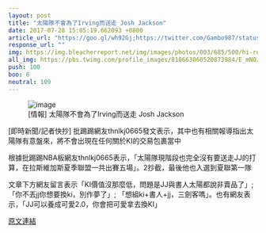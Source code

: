 ```yaml
---
layout: post
title: "太陽隊不會為了Irving而送走 Josh Jackson"
date: 2017-07-28 15:05:19.662093 +0800
article_url: "https://goo.gl/wh92Gj;https://twitter.com/Gambo987/status/889955685873598465;https://twitter.com/ramonashelburne/status/889997600052584448"
response_url: ""
img: https://img.bleacherreport.net/img/images/photos/003/685/500/hi-res-3921e0f651d8c56a38290ee5946299a5_crop_exact.jpg?w=1200&h=1200&q=75
all_img: https://pbs.twimg.com/profile_images/818663060520873984/E_mNOz-A_400x400.jpg;https://pbs.twimg.com/profile_images/556714883903795201/gpKZDJy-_400x400.jpeg
push: 100
boo: 6
neutral: 109
---
```


<figure>
<img src="https://img.bleacherreport.net/img/images/photos/003/685/500/hi-res-3921e0f651d8c56a38290ee5946299a5_crop_exact.jpg?w=1200&h=1200&q=75" alt="image">
<figcaption>
[情報] 太陽隊不會為了Irving而送走 Josh Jackson
</figcaption>
</figure>



[即時新聞/記者快抄] 批踢踢網友thnlkj0665發文表示，其中也有相關報導指出太陽隊有意盤來，將不會出現在任何關於KI的交易包裹當中

根據批踢踢NBA板網友thnlkj0665表示，「太陽隊現階段也完全沒有要送走JJ的打算，在拉斯維加斯夏季聯盟一共出賽五場」。2抄截，最後他也入選到夏聯第一隊

文章下方網友留言表示「KI價值沒那麼低，問題是JJ與書人太陽都說非賣品了」;「你不丟jj你想要換ki，別作夢了」; 「想組ki+書人+jj，三劍客嗎」。也有網友表示，「JJ可以養成可愛2.0，你會把可愛拿去換KI」

<a href = "https://www.ptt.cc/bbs/NBA/M.1501031434.A.DEC.html">原文連結</a>

